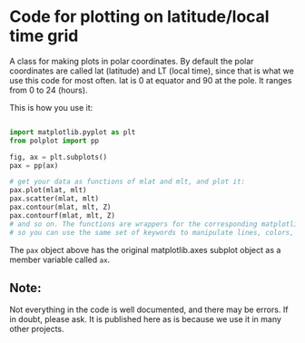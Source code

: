 # Code for plotting on latitude/local time grid

A class for making plots in polar coordinates. By default the polar coordinates are called lat (latitude) and LT (local time), since that is what we use this code for most often. lat is 0 at equator and 90 at the pole. lt ranges from 0 to 24 (hours).

This is how you use it:

```python

import matplotlib.pyplot as plt
from polplot import pp

fig, ax = plt.subplots()
pax = pp(ax)

# get your data as functions of mlat and mlt, and plot it:
pax.plot(mlat, mlt)
pax.scatter(mlat, mlt)
pax.contour(mlat, mlt, Z)
pax.contourf(mlat, mlt, Z)
# and so on. The functions are wrappers for the corresponding matplotlib function
# so you can use the same set of keywords to manipulate lines, colors, etc. 
```
The `pax` object above has the original matplotlib.axes subplot object as a member variable called `ax`. 

## Note:
Not everything in the code is well documented, and there may be errors. If in doubt, please ask. It is published here as is because we use it in many other projects. 
